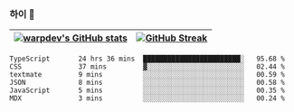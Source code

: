 
### 하이 👋
[![warpdev's GitHub stats](https://github-readme-stats.vercel.app/api?username=warpdev&show_icons=true&theme=vue-dark)](#) |[![GitHub Streak](https://github-readme-streak-stats.herokuapp.com/?user=warpdev&theme=dark)](#)
--- | --- |
<!--START_SECTION:waka-->

```text
TypeScript       24 hrs 36 mins  ████████████████████████░   95.68 %
CSS              37 mins         ▓░░░░░░░░░░░░░░░░░░░░░░░░   02.44 %
textmate         9 mins          ░░░░░░░░░░░░░░░░░░░░░░░░░   00.59 %
JSON             8 mins          ░░░░░░░░░░░░░░░░░░░░░░░░░   00.58 %
JavaScript       5 mins          ░░░░░░░░░░░░░░░░░░░░░░░░░   00.35 %
MDX              3 mins          ░░░░░░░░░░░░░░░░░░░░░░░░░   00.24 %
```

<!--END_SECTION:waka-->

<!--
**warpdev/warpdev** is a ✨ _special_ ✨ repository because its `README.md` (this file) appears on your GitHub profile.

Here are some ideas to get you started:

- 🔭 I’m currently working on ...
- 🌱 I’m currently learning ...
- 👯 I’m looking to collaborate on ...
- 🤔 I’m looking for help with ...
- 💬 Ask me about ...
- 📫 How to reach me: ...
- 😄 Pronouns: ...
- ⚡ Fun fact: ...
-->
